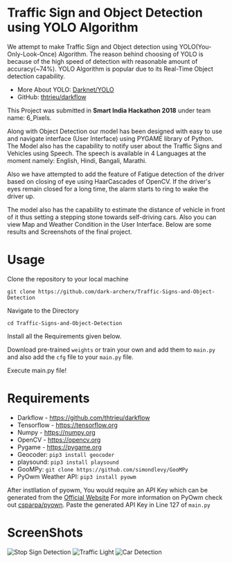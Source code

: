 # Traffic Sign and Object Detection using YOLO Algorithm

We attempt to make Traffic Sign and Object detection using YOLO(You-Only-Look-Once) Algorithm. The reason behind choosing of YOLO is because of the high speed of detection with reasonable amount of accuracy(~74%). YOLO Algorithm is popular due to its Real-Time Object detection capability.

- More About YOLO: [Darknet/YOLO](https://pjreddie.com/darknet/yolo/)
- GitHub: [thtrieu/darkflow](https://github.com/thtrieu/darkflow)

This Project was submitted in **Smart India Hackathon 2018** under team name: 6_Pixels.

Along with Object Detection our model has been designed with easy to use and navigate interface (User Interface) using PYGAME library of Python. The Model also has the capability to notify user about the Traffic Signs and Vehicles using Speech. The speech is available in 4 Languages at the moment namely: English, Hindi, Bangali, Marathi.

Also we have attempted to add the feature of Fatigue detection of the driver based on closing of eye using HaarCascades of OpenCV. If the driver's eyes remain closed for a long time, the alarm starts to ring to wake the driver up.

The model also has the capability to estimate the distance of vehicle in front of it thus setting a stepping stone towards self-driving cars. Also you can view Map and Weather Condition in the User Interface. Below are some results and Screenshots of the  final project.

# Usage

Clone the repository to your local machine

`git clone https://github.com/dark-archerx/Traffic-Signs-and-Object-Detection`

Navigate to the Directory

`cd Traffic-Signs-and-Object-Detection`

Install all the Requirements given below.

Download pre-trained `weights` or train your own and add them to `main.py` and also add the `cfg` file to your `main.py` file.

Execute main.py file!


# Requirements

* Darkflow - https://github.com/thtrieu/darkflow
* Tensorflow - https://tensorflow.org
* Numpy - https://numpy.org
* OpenCV - https://opencv.org
* Pygame - https://pygame.org
* Geocoder: 
`pip3 install geocoder`
* playsound: 
`pip3 install playsound`
* GooMPy: 
`git clone https://github.com/simondlevy/GooMPy`
* PyOwm Weather API: 
`pip3 install pyowm`

After instllation of pyowm, You would require an API Key which can be generated from the [Official Website](https://home.openweathermap.org/users/sign_up) For more information on PyOwm check out [csparpa/pyown](https://github.com/csparpa/pyowm). Paste the generated API Key in Line 127 of `main.py`

# ScreenShots
![Stop Sign Detection](https://github.com/dark-archerx/Traffic-Signs-and-Object-Detection/blob/master/images/Screen%20Shot%202018-03-31%20at%205.08.08%20pm.png)
![Traffic Light](https://github.com/dark-archerx/Traffic-Signs-and-Object-Detection/blob/master/images/Screen%20Shot%202018-03-31%20at%205.55.32%20pm.png)
![Car Detection](https://github.com/dark-archerx/Traffic-Signs-and-Object-Detection/blob/master/images/Screen%20Shot%202018-03-31%20at%205.56.00%20pm.png)
